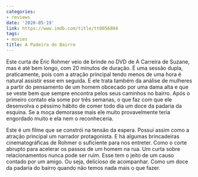 ```yaml
---
categories:
- reviews
date: '2020-05-19'
link: https://www.imdb.com/title/tt0056884
tags:
- movies
title: A Padeira do Bairro
---
```


Este curta de Éric Rohmer veio de brinde no DVD de A Carreira de Suzane, mas é até bem longo, com 20 minutos de duração. É uma sessão dupla, praticamente, pois com a atração principal tendo menos de uma hora é natural assistir esse em seguida. E ele trata também da análise de mulheres a partir do pensamento de um homem obcecado por uma dama alta e que se veste bem que sempre encontra pelos seus caminhos no bairro. Após o primeiro contato ela some por três semanas, o que faz com que ele desenvolva o péssimo hábito de comer todo dia um doce da padaria da esquina. Se a moça demorasse mais ele muito provavelmente teria engordado muito e ela nem o reconheceria.

Este é um filme que se constrói na tensão da espera. Possui assim como a atração principal um narrador protagonista. E há algumas brincadeiras cinematográficas de Rohmer o suficiente para nos entreter. Como o corte abrupto para acelerar os passos de um homem na rua. Um curta sobre relacionamentos nunca pode ser ruim. Esse tem o jeito de um causo contado por um amigo. Ou seja, delicioso de acompanhar. Como um doce da padaria do bairro quando não temos nada mais o que fazer.